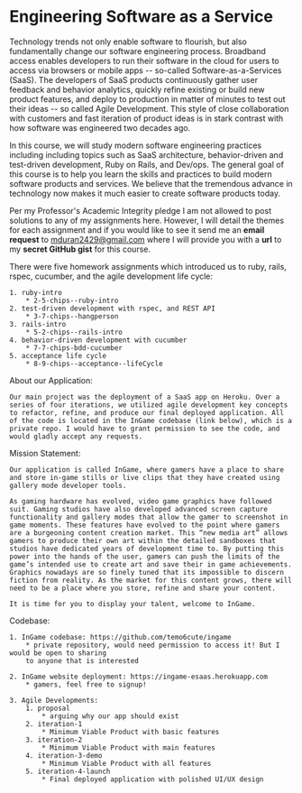 # Engineering Software as a Service
  
Technology trends not only enable software to flourish, but also fundamentally change our software engineering process. Broadband access enables developers to run their software in the cloud for users to access via browsers or mobile apps -- so-called Software-as-a-Services (SaaS). The developers of SaaS products continuously gather user feedback and behavior analytics, quickly refine existing or build new product features, and deploy to production in matter of minutes to test out their ideas -- so called Agile Development. This style of close collaboration with customers and fast iteration of product ideas is in stark contrast with how software was engineered two decades ago.

In this course, we will study modern software engineering practices including including topics such as SaaS architecture, behavior-driven and test-driven development, Ruby on Rails, and Dev/ops. The general goal of this course is to help you learn the skills and practices to build modern software products and services. We believe that the tremendous advance in technology now makes it much easier to create software products today.

Per my Professor's Academic Integrity pledge I am not allowed to post solutions to any of my assignments here. However, I will detail the themes for each assignment and if you would like to see it send me an **email request** to mduran2429@gmail.com where I will provide you with a **url** to my **secret GitHub gist** for this course.

There were five homework assignments which introduced us to ruby, rails, rspec, cucumber, and the agile development life cycle:

	1. ruby-intro
		* 2-5-chips--ruby-intro
	2. test-driven development with rspec, and REST API
		* 3-7-chips--hangperson
	3. rails-intro
		* 5-2-chips--rails-intro
	4. behavior-driven development with cucumber
		* 7-7-chips-bdd-cucumber
	5. acceptance life cycle
		* 8-9-chips--acceptance--lifeCycle

About our Application: 
```
Our main project was the deployment of a SaaS app on Heroku. Over a series of four iterations, we utilized agile development key concepts to refactor, refine, and produce our final deployed application. All of the code is located in the InGame codebase (link below), which is a private repo. I would have to grant permission to see the code, and would gladly accept any requests.
```

Mission Statement: 
```
Our application is called InGame, where gamers have a place to share and store in-game stills or live clips that they have created using gallery mode developer tools.

As gaming hardware has evolved, video game graphics have followed suit. Gaming studios have also developed advanced screen capture functionality and gallery modes that allow the gamer to screenshot in game moments. These features have evolved to the point where gamers are a burgeoning content creation market. This “new media art” allows gamers to produce their own art within the detailed sandboxes that studios have dedicated years of development time to. By putting this power into the hands of the user, gamers can push the limits of the game’s intended use to create art and save their in game achievements. Graphics nowadays are so finely tuned that its impossible to discern fiction from reality. As the market for this content grows, there will need to be a place where you store, refine and share your content.

It is time for you to display your talent, welcome to InGame.
```

Codebase:

	1. InGame codebase: https://github.com/temo6cute/ingame  
		* private repository, would need permission to access it! But I would be open to sharing
		to anyone that is interested
		
 	2. InGame website deployment: https://ingame-esaas.herokuapp.com  
		* gamers, feel free to signup!

	3. Agile Developments:
		1. proposal
			* arguing why our app should exist
		2. iteration-1
			* Minimum Viable Product with basic features
		3. iteration-2
			* Minimum Viable Product with main features
		4. iteration-3-demo
			* Minimum Viable Product with all features
		5. iteration-4-launch
			* Final deployed application with polished UI/UX design
